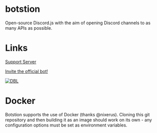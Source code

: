 # botstion
Open-source Discord.js with the aim of opening Discord channels to as many APIs as possible.

# Links

[Support Server](http://discord.gg/V6Ez2N6) 

[Invite the official bot!](https://discordapp.com/oauth2/authorize?client_id=321746347550310411&scope=bot&permissions=8) 

[![DBL](https://discordbots.org/api/widget/321746347550310411.svg)](https://discordbots.org/bot/321746347550310411)

# Docker

Botstion supports the use of Docker (thanks @nixerus). Cloning this git repository and then building it as an image should work on its own - any configuration options must be set as environment variables.
